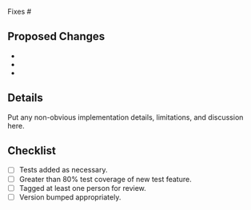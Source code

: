 Fixes #

## Proposed Changes

  -
  -
  -

## Details

Put any non-obvious implementation details, limitations, and discussion here.

## Checklist

- [ ] Tests added as necessary.
- [ ] Greater than 80% test coverage of new test feature.
- [ ] Tagged at least one person for review. 
- [ ] Version bumped appropriately.
